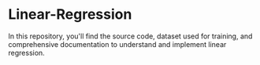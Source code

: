 # Linear-Regression
In this repository, you'll find the source code, dataset used for training, and comprehensive documentation to understand and implement linear regression.
